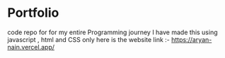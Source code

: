 # Portfolio
code repo for for my entire Programming journey
I have made this using javascript , html and CSS only
here is the website link :- 
https://aryan-nain.vercel.app/
